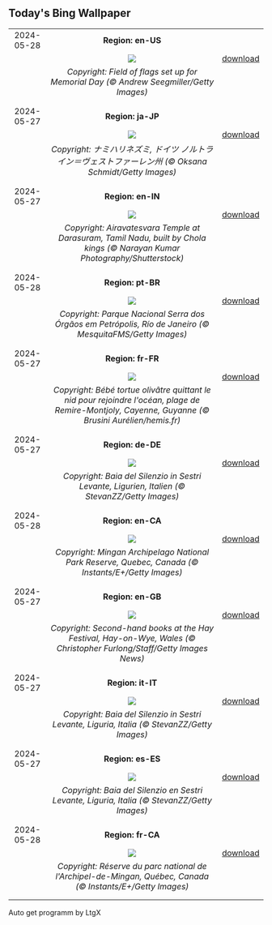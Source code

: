 ## Today's Bing Wallpaper
|      |      |      |
| :----: | :----: | :----: |
|2024-05-28|**Region: en-US**||
||![](https://www.bing.com/th?id=OHR.MemorialFlags_EN-US5086740860_UHD.jpg&pid=hp&w=1152&h=648&rs=1&c=4)| [download](https://www.bing.com/th?id=OHR.MemorialFlags_EN-US5086740860_UHD.jpg)|
||*Copyright: Field of flags set up for Memorial Day (© Andrew Seegmiller/Getty Images)*
||
|||
|2024-05-27|**Region: ja-JP**||
||![](https://www.bing.com/th?id=OHR.HedgehogMeadow_JA-JP0023153078_UHD.jpg&pid=hp&w=1152&h=648&rs=1&c=4)| [download](https://www.bing.com/th?id=OHR.HedgehogMeadow_JA-JP0023153078_UHD.jpg)|
||*Copyright: ナミハリネズミ, ドイツ ノルトライン＝ヴェストファーレン州 (© Oksana Schmidt/Getty Images)*
||
|||
|2024-05-27|**Region: en-IN**||
||![](https://www.bing.com/th?id=OHR.ShivaDarasuram_EN-IN5077554474_UHD.jpg&pid=hp&w=1152&h=648&rs=1&c=4)| [download](https://www.bing.com/th?id=OHR.ShivaDarasuram_EN-IN5077554474_UHD.jpg)|
||*Copyright: Airavatesvara Temple at Darasuram, Tamil Nadu, built by Chola kings (© Narayan Kumar Photography/Shutterstock)*
||
|||
|2024-05-28|**Region: pt-BR**||
||![](https://www.bing.com/th?id=OHR.MataAtlantica_PT-BR0600772527_UHD.jpg&pid=hp&w=1152&h=648&rs=1&c=4)| [download](https://www.bing.com/th?id=OHR.MataAtlantica_PT-BR0600772527_UHD.jpg)|
||*Copyright: Parque Nacional Serra dos Órgãos em Petrópolis, Río de Janeiro (© MesquitaFMS/Getty Images)*
||
|||
|2024-05-27|**Region: fr-FR**||
||![](https://www.bing.com/th?id=OHR.Guiana_FR-FR0757423981_UHD.jpg&pid=hp&w=1152&h=648&rs=1&c=4)| [download](https://www.bing.com/th?id=OHR.Guiana_FR-FR0757423981_UHD.jpg)|
||*Copyright: Bébé tortue olivâtre quittant le nid pour rejoindre l'océan, plage de Remire-Montjoly, Cayenne, Guyanne (© Brusini Aurélien/hemis.fr)*
||
|||
|2024-05-27|**Region: de-DE**||
||![](https://www.bing.com/th?id=OHR.SestriLevante_DE-DE0573141632_UHD.jpg&pid=hp&w=1152&h=648&rs=1&c=4)| [download](https://www.bing.com/th?id=OHR.SestriLevante_DE-DE0573141632_UHD.jpg)|
||*Copyright: Baia del Silenzio in Sestri Levante, Ligurien, Italien (© StevanZZ/Getty Images)*
||
|||
|2024-05-28|**Region: en-CA**||
||![](https://www.bing.com/th?id=OHR.MinganArchipelago_EN-CA5872186861_UHD.jpg&pid=hp&w=1152&h=648&rs=1&c=4)| [download](https://www.bing.com/th?id=OHR.MinganArchipelago_EN-CA5872186861_UHD.jpg)|
||*Copyright: Mingan Archipelago National Park Reserve, Quebec, Canada (© Instants/E+/Getty Images)*
||
|||
|2024-05-27|**Region: en-GB**||
||![](https://www.bing.com/th?id=OHR.HayFestival2024_EN-GB9332975021_UHD.jpg&pid=hp&w=1152&h=648&rs=1&c=4)| [download](https://www.bing.com/th?id=OHR.HayFestival2024_EN-GB9332975021_UHD.jpg)|
||*Copyright: Second-hand books at the Hay Festival, Hay-on-Wye, Wales (© Christopher Furlong/Staff/Getty Images News)*
||
|||
|2024-05-27|**Region: it-IT**||
||![](https://www.bing.com/th?id=OHR.SestriLevante_IT-IT7994211355_UHD.jpg&pid=hp&w=1152&h=648&rs=1&c=4)| [download](https://www.bing.com/th?id=OHR.SestriLevante_IT-IT7994211355_UHD.jpg)|
||*Copyright: Baia del Silenzio in Sestri Levante, Liguria, Italia (© StevanZZ/Getty Images)*
||
|||
|2024-05-27|**Region: es-ES**||
||![](https://www.bing.com/th?id=OHR.SestriLevante_ES-ES5697216326_UHD.jpg&pid=hp&w=1152&h=648&rs=1&c=4)| [download](https://www.bing.com/th?id=OHR.SestriLevante_ES-ES5697216326_UHD.jpg)|
||*Copyright: Baia del Silenzio en Sestri Levante, Liguria, Italia (© StevanZZ/Getty Images)*
||
|||
|2024-05-28|**Region: fr-CA**||
||![](https://www.bing.com/th?id=OHR.MinganArchipelago_FR-CA4238646022_UHD.jpg&pid=hp&w=1152&h=648&rs=1&c=4)| [download](https://www.bing.com/th?id=OHR.MinganArchipelago_FR-CA4238646022_UHD.jpg)|
||*Copyright: Réserve du parc national de l'Archipel-de-Mingan, Québec, Canada (© Instants/E+/Getty Images)*
||
|||

Auto get programm by LtgX
